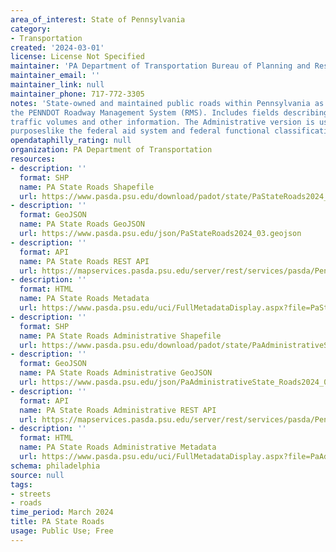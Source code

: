 ```yaml
---
area_of_interest: State of Pennsylvania
category:
- Transportation
created: '2024-03-01'
license: License Not Specified
maintainer: 'PA Department of Transportation Bureau of Planning and Research'
maintainer_email: ''
maintainer_link: null
maintainer_phone: 717-772-3305
notes: 'State-owned and maintained public roads within Pennsylvania as extracted from 
the PENNDOT Roadway Management System (RMS). Includes fields describing pavement type, 
traffic volumes and other information. The Administrative version is used for reporting 
purposeslike the federal aid system and federal functional classification.'
opendataphilly_rating: null
organization: PA Department of Transportation
resources:
- description: ''
  format: SHP
  name: PA State Roads Shapefile
  url: https://www.pasda.psu.edu/download/padot/state/PaStateRoads2024_03.zip
- description: ''
  format: GeoJSON
  name: PA State Roads GeoJSON
  url: https://www.pasda.psu.edu/json/PaStateRoads2024_03.geojson
- description: ''
  format: API
  name: PA State Roads REST API
  url: https://mapservices.pasda.psu.edu/server/rest/services/pasda/PennDOT/MapServer
- description: ''
  format: HTML
  name: PA State Roads Metadata
  url: https://www.pasda.psu.edu/uci/FullMetadataDisplay.aspx?file=PaStateRoads2024_03.xml
- description: ''
  format: SHP
  name: PA State Roads Administrative Shapefile
  url: https://www.pasda.psu.edu/download/padot/state/PaAdministrativeState_Roads2024_03.zip
- description: ''
  format: GeoJSON
  name: PA State Roads Administrative GeoJSON
  url: https://www.pasda.psu.edu/json/PaAdministrativeState_Roads2024_03.geojson
- description: ''
  format: API
  name: PA State Roads Administrative REST API
  url: https://mapservices.pasda.psu.edu/server/rest/services/pasda/PennDOT/MapServer
- description: ''
  format: HTML
  name: PA State Roads Administrative Metadata
  url: https://www.pasda.psu.edu/uci/FullMetadataDisplay.aspx?file=PaAdministrativeState_Roads2024_03.xml
schema: philadelphia
source: null
tags: 
- streets
- roads
time_period: March 2024
title: PA State Roads
usage: Public Use; Free
---
```



